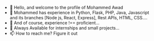 - 👋 Hello, and welcome to the profile of Mohammed Awad
- 👀 Mohammed has experience in Python, Flask, PHP, Java, Javascript and its branches [Node js, React, Express], Rest APIs, HTML, CSS....
- 🌱 And of course, experience !== proficient...
- 💞️ Always Available for internships and small projects...
- 📫 How to reach me? Figure it out

<!---
Mawhadmd/Mawhadmd is a ✨ special ✨ repository because its `README.md` (this file) appears on your GitHub profile.
You can click the Preview link to take a look at your changes.
--->
